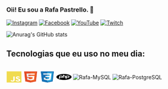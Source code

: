 ### Oii! Eu sou a Rafa Pastrello. 👋

[![Instagram](https://img.shields.io/badge/Instagram-E4405F?style=for-the-badge&logo=instagram&logoColor=white)](https://www.instagram.com/raf.llosilva/)
[![Facebook](https://img.shields.io/badge/Facebook-1877F2?style=for-the-badge&logo=facebook&logoColor=white)](https://www.facebook.com/raf.llosilva/)
[![YouTube](https://img.shields.io/badge/YouTube-FF0000?style=for-the-badge&logo=youtube&logoColor=white)](https://www.youtube.com/channel/UCXJRwwkVSc_Nr0omUGPZwKw)
[![Twitch](https://img.shields.io/badge/Twitch-9146FF?style=for-the-badge&logo=twitch&logoColor=white)](https://www.twitch.tv/rafllosilva)

![Anurag's GitHub stats](https://github-readme-stats.vercel.app/api?username=rafllosilva&show_icons=true&theme=dracula)

## Tecnologias que eu uso no meu dia:

<div style="display: inline_block"><br>
  <img align="center" alt="Rafa-Js" height="30" width="40" src="https://raw.githubusercontent.com/devicons/devicon/master/icons/javascript/javascript-plain.svg">
  <img align="center" alt="Rafa-HTML" height="30" width="40" src="https://raw.githubusercontent.com/devicons/devicon/master/icons/html5/html5-original.svg">
  <img align="center" alt="Rafa-CSS" height="30" width="40" src="https://raw.githubusercontent.com/devicons/devicon/master/icons/css3/css3-original.svg">
  <img align="center" alt="Rafa-PHP" height="30" width="40" src="https://raw.githubusercontent.com/devicons/devicon/master/icons/php/php-plain.svg">
  <img align="center" alt="Rafa-MySQL" height="30" width="40" src="https://img.shields.io/badge/MySQL-00000F?style=for-the-badge&logo=mysql&logoColor=white">
  <img align="center" alt="Rafa-PostgreSQL" height="30" width="40" src="https://img.shields.io/badge/PostgreSQL-316192?style=for-the-badge&logo=postgresql&logoColor=white">
</div>

